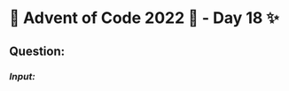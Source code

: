 # :christmas_tree: Advent of Code 2022 :christmas_tree: - Day 18 :sparkles:
## Question: 
>
>
>

### *Input:*

>
>
>